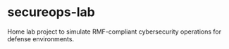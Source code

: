 # secureops-lab
Home lab project to simulate RMF-compliant cybersecurity operations for defense environments.
